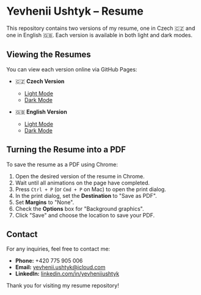 # Yevhenii Ushtyk – Resume

This repository contains two versions of my resume, one in Czech 🇨🇿 and one in English 🇬🇧. Each version is available in both light and dark modes.

## Viewing the Resumes

You can view each version online via GitHub Pages:

- 🇨🇿 **Czech Version**
  - [Light Mode](https://yevheniiushtyk.github.io/resume/czech/light/)
  - [Dark Mode](https://yevheniiushtyk.github.io/resume/czech/dark/)

- 🇬🇧 **English Version**
  - [Light Mode](https://yevheniiushtyk.github.io/resume/english/light/)
  - [Dark Mode](https://yevheniiushtyk.github.io/resume/english/dark/)

## Turning the Resume into a PDF

To save the resume as a PDF using Chrome:

1. Open the desired version of the resume in Chrome.
2. Wait until all animations on the page have completed.
3. Press `Ctrl + P` (or `Cmd + P` on Mac) to open the print dialog.
4. In the print dialog, set the **Destination** to "Save as PDF".
5. Set **Margins** to "None".
6. Check the **Options** box for "Background graphics".
7. Click "Save" and choose the location to save your PDF.

## Contact

For any inquiries, feel free to contact me:

- **Phone:** +420 775 905 006
- **Email:** [yevhenii.ushtyk@icloud.com](mailto:yevhenii.ushtyk@icloud.com)
- **LinkedIn:** [linkedin.com/in/yevheniiushtyk](https://www.linkedin.com/in/yevheniiushtyk)

Thank you for visiting my resume repository!

